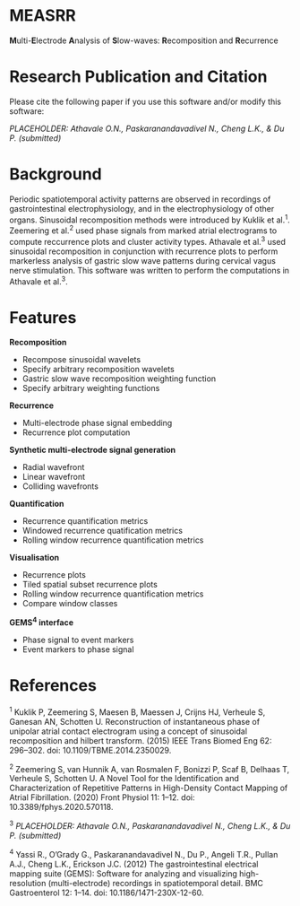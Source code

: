 # MEASRR
**M**ulti-**E**lectrode **A**nalysis of **S**low-waves: **R**ecomposition and **R**ecurrence

# Research Publication and Citation
Please cite the following paper if you use this software and/or modify this software: 

_PLACEHOLDER: Athavale O.N., Paskaranandavadivel N., Cheng L.K., & Du P. (submitted)_

# Background
Periodic spatiotemporal activity patterns are observed in recordings of gastrointestinal electrophysiology, and in the electrophysiology of other organs. Sinusoidal recomposition methods were introduced by Kuklik et al.<sup>1</sup>. Zeemering et al.<sup>2</sup> used phase signals from marked atrial electrograms to compute reccurrence plots and cluster activity types. Athavale et al.<sup>3</sup> used sinusoidal recomposition in conjunction with recurrence plots to perform markerless analysis of gastric slow wave patterns during cervical vagus nerve stimulation. This software was written to perform the computations in Athavale et al.<sup>3</sup>.

# Features

**Recomposition**
- Recompose sinusoidal wavelets
- Specify arbitrary recomposition wavelets
- Gastric slow wave recomposition weighting function
- Specify arbitrary weighting functions

**Recurrence**
- Multi-electrode phase signal embedding
- Recurrence plot computation
  
**Synthetic multi-electrode signal generation**
- Radial wavefront
- Linear wavefront
- Colliding wavefronts

**Quantification**
- Recurrence quantification metrics
- Windowed recurrence quatification metrics
- Rolling window recurrence quantification metrics

**Visualisation**
- Recurrence plots
- Tiled spatial subset recurrence plots
- Rolling window recurrence quantification metrics
- Compare window classes
 
**GEMS<sup>4</sup> interface**
- Phase signal to event markers
- Event markers to phase signal

# References
<sup>1</sup> Kuklik P, Zeemering S, Maesen B, Maessen J, Crijns HJ, Verheule S, Ganesan AN, Schotten U. Reconstruction of instantaneous phase of unipolar atrial contact electrogram using a concept of sinusoidal recomposition and hilbert transform. (2015) IEEE Trans Biomed Eng 62: 296–302. doi: 10.1109/TBME.2014.2350029.

<sup>2</sup> Zeemering S, van Hunnik A, van Rosmalen F, Bonizzi P, Scaf B, Delhaas T, Verheule S, Schotten U. A Novel Tool for the Identification and Characterization of Repetitive Patterns in High-Density Contact Mapping of Atrial Fibrillation. (2020) Front Physiol 11: 1–12. doi: 10.3389/fphys.2020.570118.

<sup>3</sup> _PLACEHOLDER: Athavale O.N., Paskaranandavadivel N., Cheng L.K., & Du P. (submitted)_

<sup>4</sup> Yassi R., O’Grady G., Paskaranandavadivel N., Du P., Angeli T.R., Pullan A.J., Cheng L.K., Erickson J.C. (2012) The gastrointestinal electrical mapping suite (GEMS): Software for analyzing and visualizing high-resolution (multi-electrode) recordings in spatiotemporal detail. BMC Gastroenterol 12: 1–14. doi: 10.1186/1471-230X-12-60.
